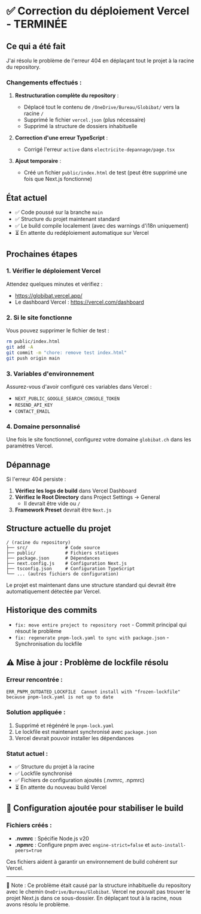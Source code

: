 # ✅ Correction du déploiement Vercel - TERMINÉE

## Ce qui a été fait

J'ai résolu le problème de l'erreur 404 en déplaçant tout le projet à la racine du repository.

### Changements effectués :

1. **Restructuration complète du repository** :
   - Déplacé tout le contenu de `/OneDrive/Bureau/Globibat/` vers la racine `/`
   - Supprimé le fichier `vercel.json` (plus nécessaire)
   - Supprimé la structure de dossiers inhabituelle

2. **Correction d'une erreur TypeScript** :
   - Corrigé l'erreur `active` dans `electricite-depannage/page.tsx`

3. **Ajout temporaire** :
   - Créé un fichier `public/index.html` de test (peut être supprimé une fois que Next.js fonctionne)

## État actuel

- ✅ Code poussé sur la branche `main`
- ✅ Structure du projet maintenant standard
- ✅ Le build compile localement (avec des warnings d'i18n uniquement)
- ⏳ En attente du redéploiement automatique sur Vercel

## Prochaines étapes

### 1. Vérifier le déploiement Vercel

Attendez quelques minutes et vérifiez :
- https://globibat.vercel.app/
- Le dashboard Vercel : https://vercel.com/dashboard

### 2. Si le site fonctionne

Vous pouvez supprimer le fichier de test :
```bash
rm public/index.html
git add -A
git commit -m "chore: remove test index.html"
git push origin main
```

### 3. Variables d'environnement

Assurez-vous d'avoir configuré ces variables dans Vercel :
- `NEXT_PUBLIC_GOOGLE_SEARCH_CONSOLE_TOKEN`
- `RESEND_API_KEY`
- `CONTACT_EMAIL`

### 4. Domaine personnalisé

Une fois le site fonctionnel, configurez votre domaine `globibat.ch` dans les paramètres Vercel.

## Dépannage

Si l'erreur 404 persiste :

1. **Vérifiez les logs de build** dans Vercel Dashboard
2. **Vérifiez le Root Directory** dans Project Settings → General
   - Il devrait être vide ou `/`
3. **Framework Preset** devrait être `Next.js`

## Structure actuelle du projet

```
/ (racine du repository)
├── src/              # Code source
├── public/           # Fichiers statiques
├── package.json      # Dépendances
├── next.config.js    # Configuration Next.js
├── tsconfig.json     # Configuration TypeScript
└── ... (autres fichiers de configuration)
```

Le projet est maintenant dans une structure standard qui devrait être automatiquement détectée par Vercel.

## Historique des commits

- `fix: move entire project to repository root` - Commit principal qui résout le problème
- `fix: regenerate pnpm-lock.yaml to sync with package.json` - Synchronisation du lockfile

## ⚠️ Mise à jour : Problème de lockfile résolu

### Erreur rencontrée :
```
ERR_PNPM_OUTDATED_LOCKFILE  Cannot install with "frozen-lockfile" because pnpm-lock.yaml is not up to date
```

### Solution appliquée :
1. Supprimé et régénéré le `pnpm-lock.yaml`
2. Le lockfile est maintenant synchronisé avec `package.json`
3. Vercel devrait pouvoir installer les dépendances

### Statut actuel :
- ✅ Structure du projet à la racine
- ✅ Lockfile synchronisé 
- ✅ Fichiers de configuration ajoutés (.nvmrc, .npmrc)
- ⏳ En attente du nouveau build Vercel

## 🔧 Configuration ajoutée pour stabiliser le build

### Fichiers créés :
- **.nvmrc** : Spécifie Node.js v20
- **.npmrc** : Configure pnpm avec `engine-strict=false` et `auto-install-peers=true`

Ces fichiers aident à garantir un environnement de build cohérent sur Vercel.

---

📝 Note : Ce problème était causé par la structure inhabituelle du repository avec le chemin `OneDrive/Bureau/Globibat`. Vercel ne pouvait pas trouver le projet Next.js dans ce sous-dossier. En déplaçant tout à la racine, nous avons résolu le problème.